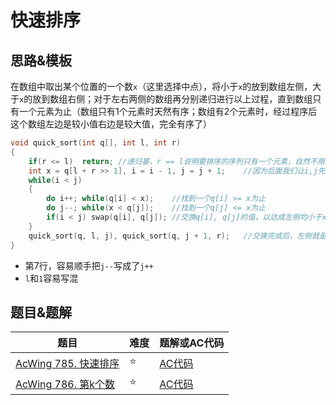 # 快速排序

## 思路&模板

在数组中取出某个位置的一个数`x`（这里选择中点），将小于`x`的放到数组左侧，大于`x`的放到数组右侧；对于左右两侧的数组再分别递归进行以上过程，直到数组只有一个元素为止（数组只有1个元素时天然有序；数组有2个元素时，经过程序后这个数组左边是较小值右边是较大值，完全有序了）

```cpp
void quick_sort(int q[], int l, int r)
{
    if(r <= l)	return;	//递归基，r == l说明要排序的序列只有一个元素，自然不用操作
    int x = q[l + r >> 1], i = i - 1, j = j + 1;	//因为后面我们让i,j先走一步才开始比较，所以这里i向前退一步，j向后退一步
    while(i < j)
    {
        do i++;	while(q[i] < x);	//找到一个q[i] >= x为止
        do j--; while(x < q[j]);	//找到一个q[j] <= x为止
        if(i < j) swap(q[i], q[j]);	//交换q[i], q[j]的值，以达成左侧均小于x右侧均大于x
    }
    quick_sort(q, l, j), quick_sort(q, j + 1, r);	//交换完成后，左侧就是l~j，右侧就是j+1~r，对这两部分继续以上过程
}
```

- 第7行，容易顺手把`j--`写成了`j++`
- `l`和`1`容易写混

## 题目&题解

| 题目                                                         | 难度 | 题解或AC代码                                                 |
| ------------------------------------------------------------ | ---- | ------------------------------------------------------------ |
| [AcWing 785. 快速排序](https://www.acwing.com/problem/content/787/) | ⭐    | [AC代码](https://github.com/RainGiving/AC/blob/master/Acwing_Basic/code/acwing785_quickSort.cpp) |
| [AcWing 786. 第k个数](https://www.acwing.com/problem/content/788/) | ⭐    | [AC代码](https://github.com/RainGiving/AC/blob/master/Acwing_Basic/code/acwing786_%E7%AC%ACk%E4%B8%AA%E6%95%B0.cpp) |

